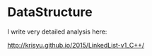 # DataStructure

I write very detailed analysis here:

http://krisyu.github.io/2015/LinkedList-v1_C++/